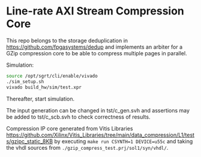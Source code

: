# Line-rate AXI Stream Compression Core
This repo belongs to the storage deduplication in https://github.com/fpgasystems/dedup and implements an arbiter for a GZip compression core to be able to compress multiple pages in parallel.

Simulation:
```Bash
source /opt/sgrt/cli/enable/vivado
./sim_setup.sh
vivado build_hw/sim/test.xpr
```

Thereafter, start simulation.

The input generation can be changed in tst/c_gen.svh and assertions may be added to tst/c_scb.svh to check correctness of results.

Compression IP core generated from Vitis Libraries https://github.com/Xilinx/Vitis_Libraries/tree/main/data_compression/L1/tests/gzipc_static_8KB by executing `make run CSYNTH=1 DEVICE=u55c` and taking the vhdl sources from `./gzip_compress_test.prj/sol1/syn/vhdl/`.